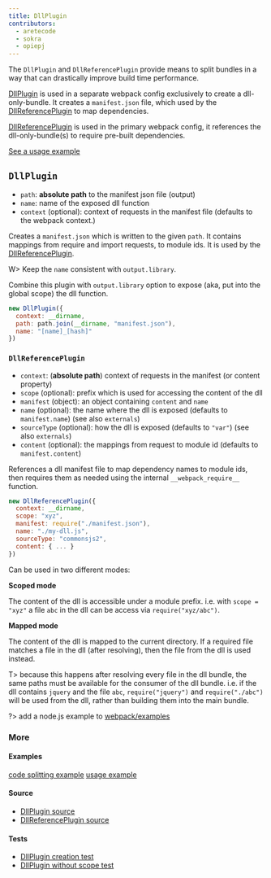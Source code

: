 ```yaml
---
title: DllPlugin
contributors:
  - aretecode
  - sokra
  - opiepj
---
```


The `DllPlugin` and `DllReferencePlugin` provide means to split bundles in a way that can drastically improve build time performance.

[DllPlugin](#DllPlugin) is used in a separate webpack config exclusively to create a dll-only-bundle. It creates a `manifest.json` file, which used by the [DllReferencePlugin](#DllReferencePlugin) to map dependencies.

[DllReferencePlugin](#DllReferencePlugin) is used in the primary webpack config, it references the dll-only-bundle(s) to require pre-built dependencies.

[See a usage example](https://github.com/webpack/webpack/tree/master/examples/dll)


## `DllPlugin`

* `path`: **absolute path** to the manifest json file (output)
* `name`: name of the exposed dll function
* `context` (optional): context of requests in the manifest file (defaults to the webpack context.)

Creates a `manifest.json` which is written to the given `path`. It contains mappings from require and import requests, to module ids. It is used by the [DllReferencePlugin](#DllReferencePlugin).


W> Keep the `name` consistent with `output.library`.

Combine this plugin with `output.library` option to expose (aka, put into the global scope) the dll function.

```javascript
new DllPlugin({
  context: __dirname,
  path: path.join(__dirname, "manifest.json"),
  name: "[name]_[hash]"
})
```


### `DllReferencePlugin`

* `context`: (**absolute path**) context of requests in the manifest (or content property)
* `scope` (optional): prefix which is used for accessing the content of the dll
* `manifest` (object): an object containing `content` and `name`
* `name` (optional): the name where the dll is exposed (defaults to `manifest.name`) (see also `externals`)
* `sourceType` (optional): how the dll is exposed (defaults to `"var"`) (see also `externals`)
* `content` (optional): the mappings from request to module id (defaults to `manifest.content`)


References a dll manifest file to map dependency names to module ids, then requires them as needed using the internal `__webpack_require__` function.


```javascript
new DllReferencePlugin({
  context: __dirname,
  scope: "xyz",
  manifest: require("./manifest.json"),
  name: "./my-dll.js",
  sourceType: "commonsjs2",
  content: { ... }
})
```

Can be used in two different modes:

**Scoped mode**

The content of the dll is accessible under a module prefix. i.e. with `scope = "xyz"` a file `abc` in the dll can be access via `require("xyz/abc")`.

**Mapped mode**

The content of the dll is mapped to the current directory. If a required file matches a file in the dll (after resolving), then the file from the dll is used instead.

T> because this happens after resolving every file in the dll bundle, the same paths must be available for the consumer of the dll bundle. i.e. if the dll contains `jquery` and the file `abc`, `require("jquery")` and `require("./abc")` will be used from the dll, rather than building them into the main bundle.

?> add a node.js example to [webpack/examples](https://github.com/webpack/webpack/tree/master/examples)

<!--
**Example:**

[Usage example][examples-dll]

#### Using dlls via `<script>` tags

Dll bundle: `output.library = "[name]_[hash]"` `output.libraryTarget = "var"` `DllPlugin.name = "[name]_[hash]"`

Dll consumer: `DllReferencePlugin.sourceType = "var"`

#### Using dlls via node.js

Dll bundle: `output.libraryTarget = "commonjs2"`

Dll consumer: `DllReferencePlugin.sourceType = "commonjs2"` `DllReferencePlugin.name = "./path/to/dll.js"`
-->

### More

#### Examples
[code splitting example][examples-explicit-vendor-chunk]
[usage example](https://github.com/webpack/webpack/tree/master/examples/dll)

#### Source
- [DllPlugin source][src-DllPlugin]
- [DllReferencePlugin source][src-DllReferencePlugin]

#### Tests
- [DllPlugin creation test][tests-DllPlugin-0]
- [DllPlugin without scope test][tests-DllPlugin-2]

[examples-dll]: https://github.com/webpack/webpack/tree/master/examples/dll-user
[examples-explicit-vendor-chunk]: https://github.com/webpack/webpack/tree/master/examples/explicit-vendor-chunk/README.md
[src-DllReferencePlugin]: https://github.com/webpack/tree/master/lib/DllReferencePlugin.js
[src-DllPlugin]: https://github.com/webpack/webpack/tree/master/lib/DllPlugin.js
[tests-DllPlugin-0]: https://github.com/webpack/webpack/tree/master/test/configCases/dll-plugin/0-create-dll/webpack.config.js
[tests-DllPlugin-2]: https://github.com/webpack/webpack/tree/master/test/configCases/dll-plugin/2-use-dll-without-scope/webpack.config.js
